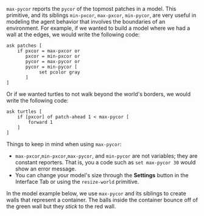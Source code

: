 ﻿`max-pycor` reports the `pycor` of the topmost patches in a model. This primitive, and its siblings `min-pxcor`, `max-pxcor`, `min-pycor`, are very useful in modeling the agent behavior that involves the boundaries of an environment. For example, if we wanted to build a model where we had a wall at the edges, we would write the following code:



```
ask patches [
	if pxcor = max-pxcor or
	   pxcor = min-pxcor or
	   pycor = max-pycor or
	   pycor = min-pycor [
	   		set pcolor gray
	   ]
]
```



Or if we wanted turtles to not walk beyond the world's borders, we would write the following code:



```
ask turtles [
	if [pxcor] of patch-ahead 1 < max-pycor [
		forward 1
	] 
]
```



Things to keep in mind when using `max-pycor`: 

* `max-pxcor`,`min-pxcor`,`max-pycor`, and `min-pycor` are not variables; they are constant reporters. That is, you a code such as `set max-pycor 30` would show an error message. 
* You can change your model's size through the **Settings** button in the Interface Tab or using the `resize-world` primitive.



In the model example below, we use `max-pycor` and its siblings to create walls that represent a container. The balls inside the container bounce off of the green wall but they *stick* to the red wall.